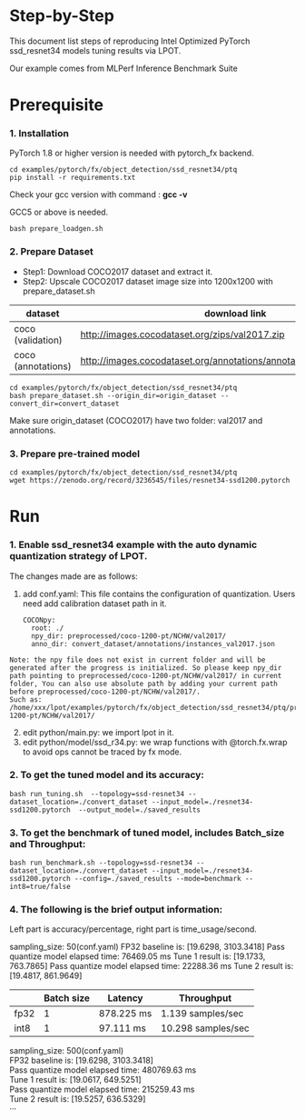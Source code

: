 Step-by-Step
============

This document list steps of reproducing Intel Optimized PyTorch ssd_resnet34 models tuning results via LPOT.

Our example comes from MLPerf Inference Benchmark Suite


# Prerequisite

### 1. Installation

PyTorch 1.8 or higher version is needed with pytorch_fx backend.

  ```shell
  cd examples/pytorch/fx/object_detection/ssd_resnet34/ptq
  pip install -r requirements.txt
  ```

Check your gcc version with command : **gcc -v**

GCC5 or above is needed.

  ```shell
  bash prepare_loadgen.sh
  ```

### 2. Prepare Dataset

- Step1: Download COCO2017 dataset and extract it.
- Step2: Upscale COCO2017 dataset image size into 1200x1200 with prepare_dataset.sh

| dataset | download link | 
| ---- | ---- | 
| coco (validation) | http://images.cocodataset.org/zips/val2017.zip | 
| coco (annotations) | http://images.cocodataset.org/annotations/annotations_trainval2017.zip |

  ```shell
  cd examples/pytorch/fx/object_detection/ssd_resnet34/ptq
  bash prepare_dataset.sh --origin_dir=origin_dataset --convert_dir=convert_dataset
  ```
  Make sure origin_dataset (COCO2017) have two folder: val2017 and annotations.


### 3. Prepare pre-trained model

  ```shell
  cd examples/pytorch/fx/object_detection/ssd_resnet34/ptq
  wget https://zenodo.org/record/3236545/files/resnet34-ssd1200.pytorch
  ```

# Run

### 1. Enable ssd_resnet34 example with the auto dynamic quantization strategy of LPOT.

  The changes made are as follows:
  1. add conf.yaml:
    This file contains the configuration of quantization. Users need add calibration dataset path in it.
        ```
        COCONpy:
          root: ./
          npy_dir: preprocessed/coco-1200-pt/NCHW/val2017/
          anno_dir: convert_dataset/annotations/instances_val2017.json
        ```
    Note: the npy file does not exist in current folder and will be generated after the progress is initialized. So please keep npy_dir path pointing to preprocessed/coco-1200-pt/NCHW/val2017/ in current folder, You can also use absolute path by adding your current path before preprocessed/coco-1200-pt/NCHW/val2017/.
    Such as: /home/xxx/lpot/examples/pytorch/fx/object_detection/ssd_resnet34/ptq/preprocessed/coco-1200-pt/NCHW/val2017/
  2. edit python/main.py:
    we import lpot in it.
  3. edit python/model/ssd_r34.py:
    we wrap functions with @torch.fx.wrap to avoid ops cannot be traced by fx mode.

### 2. To get the tuned model and its accuracy: 

    bash run_tuning.sh  --topology=ssd-resnet34 --dataset_location=./convert_dataset --input_model=./resnet34-ssd1200.pytorch  --output_model=./saved_results

### 3. To get the benchmark of tuned model, includes Batch_size and Throughput: 

    bash run_benchmark.sh --topology=ssd-resnet34 --dataset_location=./convert_dataset --input_model=./resnet34-ssd1200.pytorch --config=./saved_results --mode=benchmark --int8=true/false

### 4. The following is the brief output information:

Left part is accuracy/percentage, right part is time_usage/second.

sampling_size: 50(conf.yaml)
FP32 baseline is: [19.6298, 3103.3418]
Pass quantize model elapsed time: 76469.05 ms
Tune 1 result is: [19.1733, 763.7865]
Pass quantize model elapsed time: 22288.36 ms
Tune 2 result is: [19.4817, 861.9649]

|       | Batch size | Latency | Throughput |
| ----- | ---------- | ------- | ----------- |
| fp32  | 1 | 878.225 ms | 1.139 samples/sec |
| int8  | 1 |  97.111 ms | 10.298 samples/sec |

sampling_size: 500(conf.yaml)  
FP32 baseline is: [19.6298, 3103.3418]  
Pass quantize model elapsed time: 480769.63 ms  
Tune 1 result is: [19.0617, 649.5251]  
Pass quantize model elapsed time: 215259.43 ms  
Tune 2 result is: [19.5257, 636.5329]  
···  
